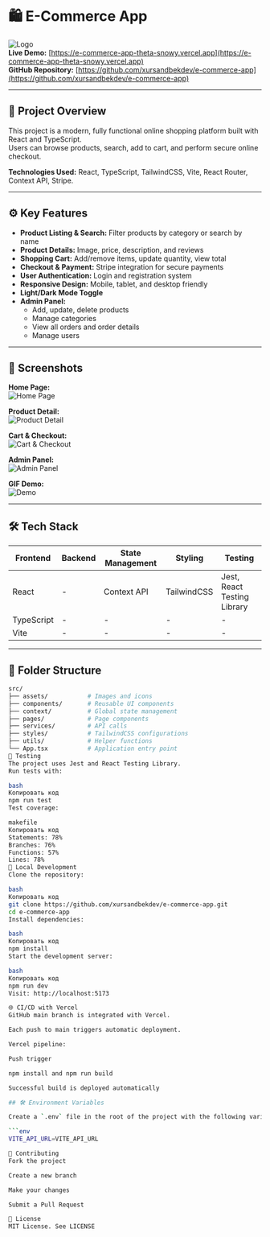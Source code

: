 # 🛍️ E-Commerce App

![Logo](https://user-images.githubusercontent.com/your-user-id/logo.png)  
**Live Demo:** [https://e-commerce-app-theta-snowy.vercel.app](https://e-commerce-app-theta-snowy.vercel.app)  
**GitHub Repository:** [https://github.com/xursandbekdev/e-commerce-app](https://github.com/xursandbekdev/e-commerce-app)  

---

## 📌 Project Overview

This project is a modern, fully functional online shopping platform built with React and TypeScript.  
Users can browse products, search, add to cart, and perform secure online checkout.  

**Technologies Used:** React, TypeScript, TailwindCSS, Vite, React Router, Context API, Stripe.

---

## ⚙️ Key Features

- **Product Listing & Search:** Filter products by category or search by name
- **Product Details:** Image, price, description, and reviews
- **Shopping Cart:** Add/remove items, update quantity, view total
- **Checkout & Payment:** Stripe integration for secure payments
- **User Authentication:** Login and registration system
- **Responsive Design:** Mobile, tablet, and desktop friendly
- **Light/Dark Mode Toggle**
- **Admin Panel:**  
  - Add, update, delete products  
  - Manage categories  
  - View all orders and order details  
  - Manage users

---

## 🎨 Screenshots

**Home Page:**  
![Home Page](https://user-images.githubusercontent.com/your-user-id/homepage.png)

**Product Detail:**  
![Product Detail](https://user-images.githubusercontent.com/your-user-id/product-detail.png)

**Cart & Checkout:**  
![Cart & Checkout](https://user-images.githubusercontent.com/your-user-id/cart-checkout.png)

**Admin Panel:**  
![Admin Panel](https://user-images.githubusercontent.com/your-user-id/admin-panel.png)

**GIF Demo:**  
![Demo](https://user-images.githubusercontent.com/your-user-id/demo.gif)

---

## 🛠️ Tech Stack

| Frontend | Backend | State Management | Styling | Testing |
|----------|---------|-----------------|---------|---------|
| React    | -       | Context API     | TailwindCSS | Jest, React Testing Library |
| TypeScript | -     | -               | -       | -       |
| Vite     | -       | -               | -       | -       |

---

## 📁 Folder Structure

```bash
src/
├── assets/           # Images and icons
├── components/       # Reusable UI components
├── context/          # Global state management
├── pages/            # Page components
├── services/         # API calls
├── styles/           # TailwindCSS configurations
├── utils/            # Helper functions
└── App.tsx           # Application entry point
🧪 Testing
The project uses Jest and React Testing Library.
Run tests with:

bash
Копировать код
npm run test
Test coverage:

makefile
Копировать код
Statements: 78%
Branches: 76%
Functions: 57%
Lines: 78%
🚀 Local Development
Clone the repository:

bash
Копировать код
git clone https://github.com/xursandbekdev/e-commerce-app.git
cd e-commerce-app
Install dependencies:

bash
Копировать код
npm install
Start the development server:

bash
Копировать код
npm run dev
Visit: http://localhost:5173

🌐 CI/CD with Vercel
GitHub main branch is integrated with Vercel.

Each push to main triggers automatic deployment.

Vercel pipeline:

Push trigger

npm install and npm run build

Successful build is deployed automatically

## 🛠️ Environment Variables

Create a `.env` file in the root of the project with the following variables:

```env
VITE_API_URL=VITE_API_URL

🤝 Contributing
Fork the project

Create a new branch

Make your changes

Submit a Pull Request

📄 License
MIT License. See LICENSE